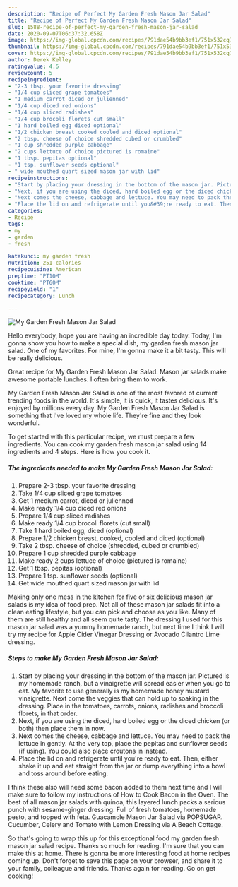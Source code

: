 ```yaml
---
description: "Recipe of Perfect My Garden Fresh Mason Jar Salad"
title: "Recipe of Perfect My Garden Fresh Mason Jar Salad"
slug: 1588-recipe-of-perfect-my-garden-fresh-mason-jar-salad
date: 2020-09-07T06:37:32.658Z
image: https://img-global.cpcdn.com/recipes/791dae54b9bb3ef1/751x532cq70/my-garden-fresh-mason-jar-salad-recipe-main-photo.jpg
thumbnail: https://img-global.cpcdn.com/recipes/791dae54b9bb3ef1/751x532cq70/my-garden-fresh-mason-jar-salad-recipe-main-photo.jpg
cover: https://img-global.cpcdn.com/recipes/791dae54b9bb3ef1/751x532cq70/my-garden-fresh-mason-jar-salad-recipe-main-photo.jpg
author: Derek Kelley
ratingvalue: 4.6
reviewcount: 5
recipeingredient:
- "2-3 tbsp. your favorite dressing"
- "1/4 cup sliced grape tomatoes"
- "1 medium carrot diced or julienned"
- "1/4 cup diced red onions"
- "1/4 cup sliced radishes"
- "1/4 cup brocoli florets cut small"
- "1 hard boiled egg diced optional"
- "1/2 chicken breast cooked cooled and diced optional"
- "2 tbsp. cheese of choice shredded cubed or crumbled"
- "1 cup shredded purple cabbage"
- "2 cups lettuce of choice pictured is romaine"
- "1 tbsp. pepitas optional"
- "1 tsp. sunflower seeds optional"
- " wide mouthed quart sized mason jar with lid"
recipeinstructions:
- "Start by placing your dressing in the bottom of the mason jar. Pictured is my homemade ranch, but a vinaigrette will spread easier when you go to eat. My favorite to use generally is my homemade honey mustard vinaigrette. Next come the veggies that can hold up to soaking in the dressing. Place in the tomatoes, carrots, onions, radishes and broccoli florets, in that order."
- "Next, if you are using the diced, hard boiled egg or the diced chicken (or both) then place them in now."
- "Next comes the cheese, cabbage and lettuce. You may need to pack the lettuce in gently. At the very top, place the pepitas and sunflower seeds (if using). You could also place croutons in instead."
- "Place the lid on and refrigerate until you&#39;re ready to eat. Then, either shake it up and eat straight from the jar or dump everything into a bowl and toss around before eating."
categories:
- Recipe
tags:
- my
- garden
- fresh

katakunci: my garden fresh 
nutrition: 251 calories
recipecuisine: American
preptime: "PT10M"
cooktime: "PT60M"
recipeyield: "1"
recipecategory: Lunch

---
```



![My Garden Fresh Mason Jar Salad](https://img-global.cpcdn.com/recipes/791dae54b9bb3ef1/751x532cq70/my-garden-fresh-mason-jar-salad-recipe-main-photo.jpg)

Hello everybody, hope you are having an incredible day today. Today, I'm gonna show you how to make a special dish, my garden fresh mason jar salad. One of my favorites. For mine, I'm gonna make it a bit tasty. This will be really delicious.

Great recipe for My Garden Fresh Mason Jar Salad. Mason jar salads make awesome portable lunches. I often bring them to work.

My Garden Fresh Mason Jar Salad is one of the most favored of current trending foods in the world. It's simple, it is quick, it tastes delicious. It's enjoyed by millions every day. My Garden Fresh Mason Jar Salad is something that I've loved my whole life. They're fine and they look wonderful.


To get started with this particular recipe, we must prepare a few ingredients. You can cook my garden fresh mason jar salad using 14 ingredients and 4 steps. Here is how you cook it.

<!--inarticleads1-->

##### The ingredients needed to make My Garden Fresh Mason Jar Salad:

1. Prepare 2-3 tbsp. your favorite dressing
1. Take 1/4 cup sliced grape tomatoes
1. Get 1 medium carrot, diced or julienned
1. Make ready 1/4 cup diced red onions
1. Prepare 1/4 cup sliced radishes
1. Make ready 1/4 cup brocoli florets (cut small)
1. Take 1 hard boiled egg, diced (optional)
1. Prepare 1/2 chicken breast, cooked, cooled and diced (optional)
1. Take 2 tbsp. cheese of choice (shredded, cubed or crumbled)
1. Prepare 1 cup shredded purple cabbage
1. Make ready 2 cups lettuce of choice (pictured is romaine)
1. Get 1 tbsp. pepitas (optional)
1. Prepare 1 tsp. sunflower seeds (optional)
1. Get  wide mouthed quart sized mason jar with lid


Making only one mess in the kitchen for five or six delicious mason jar salads is my idea of food prep. Not all of these mason jar salads fit into a clean eating lifestyle, but you can pick and choose as you like. Many of them are still healthy and all seem quite tasty. The dressing I used for this mason jar salad was a yummy homemade ranch, but next time I think I will try my recipe for Apple Cider Vinegar Dressing or Avocado Cilantro Lime dressing. 

<!--inarticleads2-->

##### Steps to make My Garden Fresh Mason Jar Salad:

1. Start by placing your dressing in the bottom of the mason jar. Pictured is my homemade ranch, but a vinaigrette will spread easier when you go to eat. My favorite to use generally is my homemade honey mustard vinaigrette. Next come the veggies that can hold up to soaking in the dressing. Place in the tomatoes, carrots, onions, radishes and broccoli florets, in that order.
1. Next, if you are using the diced, hard boiled egg or the diced chicken (or both) then place them in now.
1. Next comes the cheese, cabbage and lettuce. You may need to pack the lettuce in gently. At the very top, place the pepitas and sunflower seeds (if using). You could also place croutons in instead.
1. Place the lid on and refrigerate until you&#39;re ready to eat. Then, either shake it up and eat straight from the jar or dump everything into a bowl and toss around before eating.


I think these also will need some bacon added to them next time and I will make sure to follow my instructions of How to Cook Bacon in the Oven. The best of all mason jar salads with quinoa, this layered lunch packs a serious punch with sesame-ginger dressing. Full of fresh tomatoes, homemade pesto, and topped with feta. Guacamole Mason Jar Salad via POPSUGAR. Cucumber, Celery and Tomato with Lemon Dressing via A Beach Cottage. 

So that's going to wrap this up for this exceptional food my garden fresh mason jar salad recipe. Thanks so much for reading. I'm sure that you can make this at home. There is gonna be more interesting food at home recipes coming up. Don't forget to save this page on your browser, and share it to your family, colleague and friends. Thanks again for reading. Go on get cooking!
